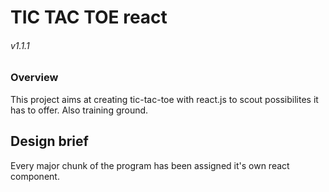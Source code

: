 TIC TAC TOE react
=======
###### v1.1.1

### Overview

   This project aims at creating tic-tac-toe with react.js
   to scout possibilites it has to offer.
   Also training ground.

## Design brief

   Every major chunk of the program has been assigned it's own
   react component.
